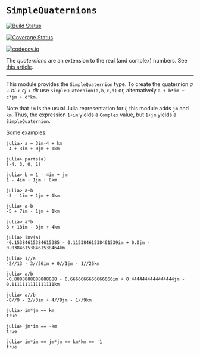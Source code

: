 # `SimpleQuaternions`



[![Build Status](https://travis-ci.org/scheinerman/SimpleQuaternions.jl.svg?branch=master)](https://travis-ci.org/scheinerman/SimpleQuaternions.jl)

[![Coverage Status](https://coveralls.io/repos/scheinerman/SimpleQuaternions.jl/badge.svg?branch=master&service=github)](https://coveralls.io/github/scheinerman/SimpleQuaternions.jl?branch=master)

[![codecov.io](http://codecov.io/github/scheinerman/SimpleQuaternions.jl/coverage.svg?branch=master)](http://codecov.io/github/scheinerman/SimpleQuaternions.jl?branch=master)

The *quaternions* are an extension to the real (and complex) numbers. See
[this article](https://en.wikipedia.org/wiki/Quaternion).

---

This module provides the `SimpleQuaternion` type. To create the quaternion 
*a + bi + cj + dk* use `SimpleQuaternion(a,b,c,d)` or, alternatively
`a + b*im + c*jm + d*km`. 

Note that `im` is the usual Julia representation for *i*; this module adds `jm` 
and `km`. Thus, the expression `1+im` yields a `Complex` value, but `1+jm` yields 
a `SimpleQuaternion`.

Some examples:
```
julia> a = 3im-4 + km
-4 + 3im + 0jm + 1km

julia> parts(a)
(-4, 3, 0, 1)

julia> b = 1 - 4im + jm
1 - 4im + 1jm + 0km

julia> a+b
-3 - 1im + 1jm + 1km

julia> a-b
-5 + 7im - 1jm + 1km

julia> a*b
8 + 18im - 8jm + 4km

julia> inv(a)
-0.15384615384615385 - 0.11538461538461539im + 0.0jm - 0.038461538461538464km

julia> 1//a
-2//13 - 3//26im + 0//1jm - 1//26km

julia> a/b
-0.8888888888888888 - 0.6666666666666666im + 0.4444444444444444jm - 0.1111111111111111km

julia> a//b
-8//9 - 2//3im + 4//9jm - 1//9km

julia> im*jm == km
true

julia> jm*im == -km
true

julia> im*im == jm*jm == km*km == -1
true
```
